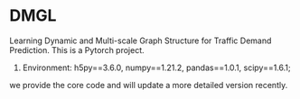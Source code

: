 # DMGL
Learning Dynamic and Multi-scale Graph Structure  for Traffic Demand Prediction.
This is a Pytorch project.
1. Environment:
h5py==3.6.0,
numpy==1.21.2,
pandas==1.0.1,
scipy==1.6.1;

we provide the core code and will update a more detailed version recently.
